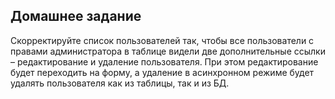 ## Домашнее задание

Скорректируйте список пользователей так, чтобы все пользователи с правами администратора в таблице видели две дополнительные ссылки – редактирование и удаление пользователя. При этом редактирование будет переходить на форму, а удаление в асинхронном режиме будет удалять пользователя как из таблицы, так и из БД.